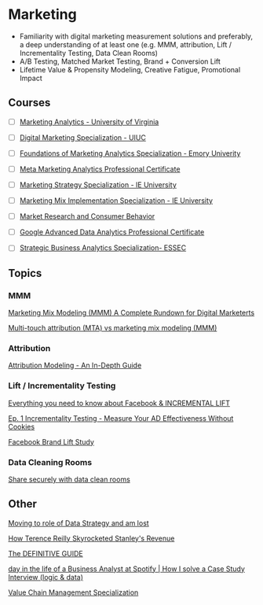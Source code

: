 # Marketing

- Familiarity with digital marketing measurement solutions and preferably, a deep understanding of at least one (e.g. MMM, attribution, Lift / Incrementality Testing, Data Clean Rooms)
- A/B Testing, Matched Market Testing, Brand + Conversion Lift
- Lifetime Value & Propensity Modeling, Creative Fatigue, Promotional Impact


## Courses

- [ ] [Marketing Analytics - University of Virginia](https://www.coursera.org/learn/uva-darden-market-analytics)

- [ ] [Digital Marketing Specialization - UIUC](https://www.coursera.org/specializations/digital-marketing)

- [ ] [Foundations of Marketing Analytics Specialization - Emory Univerity](https://www.coursera.org/specializations/marketing-analytics)

- [ ] [Meta Marketing Analytics Professional Certificate](https://www.coursera.org/professional-certificates/facebook-marketing-analytics)

- [ ] [Marketing Strategy Specialization - IE University](https://www.coursera.org/specializations/marketing-strategy)

- [ ] [Marketing Mix Implementation Specialization - IE University](https://www.coursera.org/specializations/marketing-mix)
      
- [ ] [Market Research and Consumer Behavior](https://www.coursera.org/specializations/branding-the-creative-journey#courses)

- [ ] [Google Advanced Data Analytics Professional Certificate](https://www.coursera.org/professional-certificates/google-advanced-data-analytics)
      
- [ ] [Strategic Business Analytics Specialization- ESSEC](https://www.coursera.org/specializations/strategic-analytics)

## Topics

### MMM

[Marketing Mix Modeling (MMM) A Complete Rundown for Digital Marketerts](https://www.youtube.com/watch?v=uFEdzfN4cTo)

[Multi-touch attribution (MTA) vs marketing mix modeling (MMM)](https://www.youtube.com/watch?v=HIyZZUl80RA)

### Attribution

[Attribution Modeling - An In-Depth Guide](https://www.youtube.com/watch?v=Cr8UQXIcQ50)

### Lift / Incrementality Testing

[Everything you need to know about Facebook & INCREMENTAL LIFT](https://www.youtube.com/watch?v=R1KPvvyEMhA)

[Ep. 1 Incrementality Testing - Measure Your AD Effectiveness Without Cookies](https://www.youtube.com/watch?v=eEdcGIvmHcI)

[Facebook Brand Lift Study](https://www.youtube.com/watch?v=PukeGfvGi5w&t=1s)

### Data Cleaning Rooms

[Share securely with data clean rooms ](https://www.youtube.com/watch?v=60WoKAnBeVY)


## Other

[Moving to role of Data Strategy and am lost](https://www.reddit.com/r/datascience/comments/qdqi8c/moving_to_role_of_data_strategy_and_am_lost/?rdt=33178)

[How Terence Reilly Skyrocketed Stanley's Revenue](https://www.creatoriq.com/blog/earned-podcast-ep-111-terence-reilly-stanley-cup-quencher-viral-car-fire-tiktok-influencer-marketing-crocs)

[The DEFINITIVE GUIDE](https://www.youtube.com/playlist?list=PLf1OHBjQ40K45ipnCBW0FtrVrUHxwdZr4)

[day in the life of a Business Analyst at Spotify | How I solve a Case Study Interview (logic & data)](https://www.youtube.com/watch?v=QTq7p4G5PaQ)

[Value Chain Management Specialization](https://www.coursera.org/specializations/value-chain-management)
